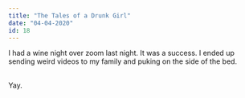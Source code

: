 ```yaml
---
title: "The Tales of a Drunk Girl"
date: "04-04-2020"
id: 18
---
```

I had a wine night over zoom last night. It was a success. I ended up sending weird videos to my family and puking on the side of the bed. <br><br>

Yay.
